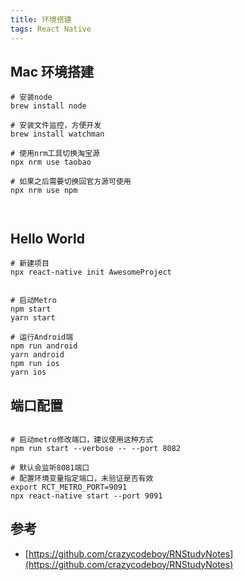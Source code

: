 ```yaml
---
title: 环境搭建
tags: React Native 
---
```




## Mac 环境搭建


```
# 安装node
brew install node

# 安装文件监控，方便开发
brew install watchman

# 使用nrm工具切换淘宝源
npx nrm use taobao

# 如果之后需要切换回官方源可使用
npx nrm use npm



```




## Hello World

```
# 新建项目
npx react-native init AwesomeProject


# 启动Metro
npm start 
yarn start

# 运行Android端
npm run android
yarn android
npm run ios
yarn ios
```


## 端口配置

```shell

# 启动metro修改端口，建议使用这种方式
npm run start --verbose -- --port 8082

# 默认会监听8081端口
# 配置环境变量指定端口，未验证是否有效
export RCT_METRO_PORT=9091
npx react-native start --port 9091
```




## 参考

- [https://github.com/crazycodeboy/RNStudyNotes](https://github.com/crazycodeboy/RNStudyNotes)